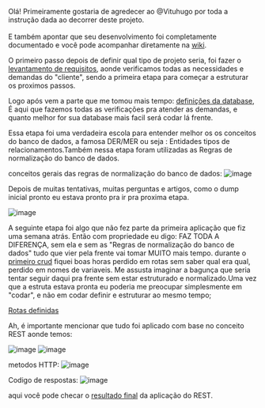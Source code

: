 Olá! Primeiramente gostaria de agredecer ao @Vituhugo por toda a instrução dada ao decorrer deste projeto. <br>
<br>
E também apontar que seu desenvolvimento foi completamente documentado e você pode acompanhar diretamente na  <a href="https://github.com/vituhugo/pizzeria/wiki">wiki</a>.


O primeiro passo depois de definir qual tipo de projeto seria, foi fazer o <a href="https://github.com/vituhugo/pizzeria/wiki/Requirements-gathering ">levantamento de requisitos</a>, aonde verificamos todas as necessidades e demandas do "cliente", sendo a primeira etapa para começar a estruturar os proximos passos.


Logo após vem a parte que me tomou mais tempo:  <a href="https://github.com/vituhugo/pizzeria/wiki/Database-definition">definições da database</a>, É aqui que fazemos todas as verificações pra atender as demandas, e quanto melhor for sua database mais facil será codar lá frente.

Essa etapa foi uma verdadeira escola para entender melhor os os conceitos do banco de dados, a famosa DER/MER ou seja : Entidades tipos de relacionamentos.Também nessa etapa foram utilizadas as Regras de normalização do banco de dados.

conceitos gerais das regras de normalização do banco de dados: 
![image](https://user-images.githubusercontent.com/108551838/185192385-cdd64e64-24e1-41a3-9729-3bdd859c6917.png)


Depois de muitas tentativas, muitas perguntas e artigos, como o dump inicial pronto eu estava pronto pra ir pra proxima etapa.

![image](https://user-images.githubusercontent.com/108551838/185193246-f0dec7d0-fcf2-46ba-a4b6-6c8fb1af924a.png)


A seguinte etapa foi algo que não fez parte da primeira aplicação que fiz uma semana atrás. Então com propriedade eu digo: FAZ TODA A DIFERENÇA,
sem ela e sem as "Regras de normalização do banco de dados" tudo que vier pela frente vai tomar MUITO mais tempo.
durante o <a href="">primeiro crud</a> fiquei boas horas perdido em rotas sem saber qual era qual, perdido em nomes de variaveis.
Me assusta imaginar a bagunça que seria tentar seguir daqui pra frente sem estar estruturado e normalizado.Uma vez que a estruta estava pronta eu poderia me preocupar simplesmente em "codar", e não em codar definir e estruturar ao mesmo tempo;

<a href="https://github.com/vituhugo/pizzeria/wiki/Routes-definitions">Rotas definidas</a>

Ah, é importante mencionar que tudo foi aplicado com base no conceito REST aonde temos:

![image](https://user-images.githubusercontent.com/108551838/185195696-9c999206-a5ee-434d-a8d1-d4f498429136.png)
![image](https://user-images.githubusercontent.com/108551838/185195787-19412c03-3ef3-49e5-acbb-f1a445088630.png)

metodos HTTP:
![image](https://user-images.githubusercontent.com/108551838/185195964-1568d6b6-71d5-42a6-a5ff-318f85075e47.png)

Codigo de respostas:
![image](https://user-images.githubusercontent.com/108551838/185196034-4f18521e-1773-4a0a-a30d-480fd3deb72e.png)


 
aqui você pode checar o <a href="https://documenter.getpostman.com/view/2650664/VUjQm4Zw">resultado final</a> da aplicação do REST. 




